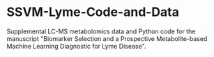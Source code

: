 # SSVM-Lyme-Code-and-Data
Supplemental LC-MS metabolomics data and Python code for the manuscript "Biomarker Selection and a Prospective Metabolite-based Machine Learning Diagnostic for Lyme Disease".
